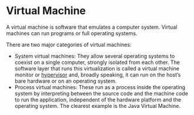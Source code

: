 # Virtual Machine

A virtual machine is software that emulates a computer system. Virtual machines can run programs or full operating systems.

There are two major categories of virtual machines:

* System virtual machines: They allow several operating systems to coexist on a single computer, strongly isolated from each other. The software layer that runs this virtualization is called a virtual machine monitor or [hypervisor](https://en.wikipedia.org/wiki/Hypervisor) and, broadly speaking, it can run on the host’s bare hardware or on an operating system.
* Process virtual machines: These run as a process inside the operating system by interpreting between the source code and the machine code to run the application, independent of the hardware platform and the operating system. The clearest example is the Java Virtual Machine.
